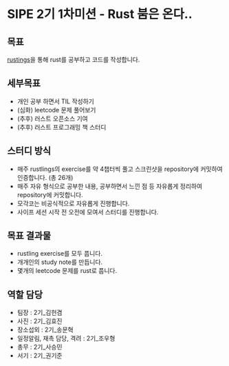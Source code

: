 # SIPE 2기 1차미션 - Rust 붐은 온다..

## 목표

[rustings](https://github.com/rust-lang/rustlings)을 통해 rust를 공부하고 코드를 작성합니다.

## 세부목표
* 개인 공부 하면서 TIL 작성하기
* (심화) leetcode 문제 풀어보기
* (추후) 러스트 오픈소스 기여
* (추후) 러스트 프로그래밍 책 스터디

## 스터디 방식
* 매주 rustlings의 exercise를 약 4챕터씩 풀고 스크린샷을 repository에 커밋하여 인증합니다. (총 26개)
* 매주 자유 형식으로 공부한 내용, 공부하면서 느낀 점 등 자유롭게 정리하여 repository에 커밋합니다.
* 모각코는 비공식적으로 자유롭게 진행합니다.
* 사이프 세션 시작 전 오전에 모여서 스터디를 진행합니다.

## 목표 결과물

* rustling exercise를 모두 풉니다.
* 개개인의 study note를 만듭니다.
* 몇개의 leetcode 문제를 rust로 풉니다.

## 역할 담당
* 팀장 : 2기_김헌겸
* 사진 : 2기_김효진
* 장소섭외 : 2기_송문혁
* 일정알림, 재촉 담당, 격려 : 2기_조우형
* 총무 : 2기_사승민
* 서기 : 2기_권기준
